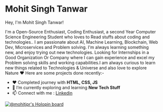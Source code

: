 # Mohit Singh Tanwar
Hey, I'm Mohit Singh Tanwar!

 I'm a Open-Source Enthusiast, Coding Enthusiast, a second Year Computer Science Engineering Student who loves to Read stuffs about coding and technologies.. I am passionate about AI, Machine Learning, Blockchain, Web Dev, Microservices and Problem solving. I'm always learning something new, and enjoy trying out new technologies. 
Looking for Internships in a Good Organization Or Company where I can gain experience and excel my Problem solving skills and working capabilities.I am always curious to learn new things related to Technologies & Universe and also love to explore Nature ❤️
Here are some projects done recently:-
- ❤️ Completed journey with **HTML, CSS, JS**
- 🌱 I’m currently exploring and learning **New Tech Stuff**
- 📫 Connect with me : [Linkedin](https://www.linkedin.com/in/mohitjpr/) 

[![@mohitjpr's Holopin board](https://holopin.me/mohitjpr)](https://holopin.io/@mohitjpr)
